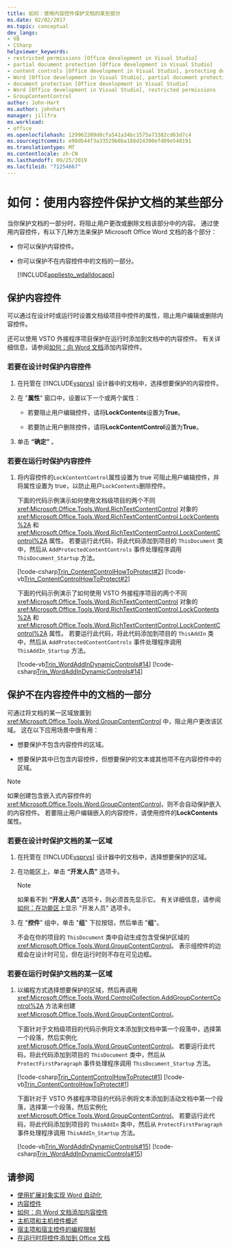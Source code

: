 ```yaml
---
title: 如何：使用内容控件保护文档的某些部分
ms.date: 02/02/2017
ms.topic: conceptual
dev_langs:
- VB
- CSharp
helpviewer_keywords:
- restricted permissions [Office development in Visual Studio]
- partial document protection [Office development in Visual Studio]
- content controls [Office development in Visual Studio], protecting documents
- Word [Office development in Visual Studio], partial document protection
- document protection [Office development in Visual Studio]
- Word [Office development in Visual Studio], restricted permissions
- GroupContentControl
author: John-Hart
ms.author: johnhart
manager: jillfra
ms.workload:
- office
ms.openlocfilehash: 129962209d8cfa541a34bc1575a73382cd63d7c4
ms.sourcegitcommit: e98db44f3a33529b0ba188d24390efd09e548191
ms.translationtype: MT
ms.contentlocale: zh-CN
ms.lasthandoff: 09/25/2019
ms.locfileid: "71254667"
---
```

# <a name="how-to-protect-parts-of-documents-by-using-content-controls"></a>如何：使用内容控件保护文档的某些部分
  当你保护文档的一部分时，将阻止用户更改或删除文档该部分中的内容。 通过使用内容控件，有以下几种方法来保护 Microsoft Office Word 文档的各个部分：

- 你可以保护内容控件。

- 你可以保护不在内容控件中的文档的一部分。

  [!INCLUDE[appliesto_wdalldocapp](../vsto/includes/appliesto-wdalldocapp-md.md)]

## <a name="EditDeleteControl"></a>保护内容控件
 可以通过在设计时或运行时设置文档级项目中控件的属性，阻止用户编辑或删除内容控件。

 还可以使用 VSTO 外接程序项目保护在运行时添加到文档中的内容控件。 有关详细信息，请参阅[如何：向 Word 文档](../vsto/how-to-add-content-controls-to-word-documents.md)添加内容控件。

### <a name="to-protect-a-content-control-at-design-time"></a>若要在设计时保护内容控件

1. 在托管在 [!INCLUDE[vsprvs](../sharepoint/includes/vsprvs-md.md)] 设计器中的文档中，选择想要保护的内容控件。

2. 在 "**属性**" 窗口中，设置以下一个或两个属性：

    - 若要阻止用户编辑控件，请将**LockContents**设置为**True**。

    - 若要防止用户删除控件，请将**LockContentControl**设置为**True**。

3. 单击 **“确定”** 。

### <a name="to-protect-a-content-control-at-run-time"></a>若要在运行时保护内容控件

1. 将内容控件的`LockContentControl`属性设置为 true 可阻止用户编辑控件，并将属性设置为 true，以防止用户`LockContents`删除控件。

     下面的代码示例演示如何使用文档级项目的两个不同 <xref:Microsoft.Office.Tools.Word.RichTextContentControl> 对象的 <xref:Microsoft.Office.Tools.Word.RichTextContentControl.LockContents%2A> 和 <xref:Microsoft.Office.Tools.Word.RichTextContentControl.LockContentControl%2A> 属性。 若要运行此代码，将此代码添加到项目的 `ThisDocument` 类中，然后从 `AddProtectedContentControls` 事件处理程序调用 `ThisDocument_Startup` 方法。

     [!code-csharp[Trin_ContentControlHowToProtect#2](../vsto/codesnippet/CSharp/Trin_ContentControlHowToProtect/ThisDocument.cs#2)]
     [!code-vb[Trin_ContentControlHowToProtect#2](../vsto/codesnippet/VisualBasic/Trin_ContentControlHowToProtect/ThisDocument.vb#2)]

     下面的代码示例演示了如何使用 VSTO 外接程序项目的两个不同 <xref:Microsoft.Office.Tools.Word.RichTextContentControl> 对象的 <xref:Microsoft.Office.Tools.Word.RichTextContentControl.LockContents%2A> 和 <xref:Microsoft.Office.Tools.Word.RichTextContentControl.LockContentControl%2A> 属性。 若要运行此代码，将此代码添加到项目的 `ThisAddIn` 类中，然后从 `AddProtectedContentControls` 事件处理程序调用 `ThisAddIn_Startup` 方法。

     [!code-vb[Trin_WordAddInDynamicControls#14](../vsto/codesnippet/VisualBasic/trin_wordaddindynamiccontrols/ThisAddIn.vb#14)]
     [!code-csharp[Trin_WordAddInDynamicControls#14](../vsto/codesnippet/CSharp/Trin_WordAddInDynamicControls/ThisAddIn.cs#14)]

## <a name="protect-a-part-of-a-document-that-is-not-in-a-content-control"></a>保护不在内容控件中的文档的一部分
 可通过将文档的某一区域放置到 <xref:Microsoft.Office.Tools.Word.GroupContentControl> 中，阻止用户更改该区域。 这在以下应用场景中很有用：

- 想要保护不包含内容控件的区域。

- 想要保护其中已包含内容控件，但想要保护的文本或其他项不在内容控件中的区域。

> [!NOTE]
> 如果创建包含嵌入式内容控件的 <xref:Microsoft.Office.Tools.Word.GroupContentControl>，则不会自动保护嵌入的内容控件。 若要阻止用户编辑嵌入的内容控件，请使用控件的**LockContents**属性。

### <a name="to-protect-an-area-of-a-document-at-design-time"></a>若要在设计时保护文档的某一区域

1. 在托管在 [!INCLUDE[vsprvs](../sharepoint/includes/vsprvs-md.md)] 设计器中的文档中，选择想要保护的区域。

2. 在功能区上，单击 **“开发人员”** 选项卡。

    > [!NOTE]
    > 如果看不到 **“开发人员”** 选项卡，则必须首先显示它。 有关详细信息，请参阅[如何：在功能区](../vsto/how-to-show-the-developer-tab-on-the-ribbon.md)上显示 "开发人员" 选项卡。

3. 在 "**控件**" 组中，单击 "**组**" 下拉按钮，然后单击 "**组**"。

     不会在你的项目的 `ThisDocument` 类中自动生成包含受保护区域的 <xref:Microsoft.Office.Tools.Word.GroupContentControl>。 表示组控件的边框会在设计时可见，但在运行时则不存在可见边框。

### <a name="to-protect-an-area-of-a-document-at-run-time"></a>若要在运行时保护文档的某一区域

1. 以编程方式选择想要保护的区域，然后再调用 <xref:Microsoft.Office.Tools.Word.ControlCollection.AddGroupContentControl%2A> 方法来创建 <xref:Microsoft.Office.Tools.Word.GroupContentControl>。

     下面针对于文档级项目的代码示例将文本添加到文档中第一个段落中，选择第一个段落，然后实例化 <xref:Microsoft.Office.Tools.Word.GroupContentControl>。 若要运行此代码，将此代码添加到项目的 `ThisDocument` 类中，然后从 `ProtectFirstParagraph` 事件处理程序调用 `ThisDocument_Startup` 方法。

     [!code-csharp[Trin_ContentControlHowToProtect#1](../vsto/codesnippet/CSharp/Trin_ContentControlHowToProtect/ThisDocument.cs#1)]
     [!code-vb[Trin_ContentControlHowToProtect#1](../vsto/codesnippet/VisualBasic/Trin_ContentControlHowToProtect/ThisDocument.vb#1)]

     下面针对于 VSTO 外接程序项目的代码示例将文本添加到活动文档中第一个段落，选择第一个段落，然后实例化 <xref:Microsoft.Office.Tools.Word.GroupContentControl>。 若要运行此代码，将此代码添加到项目的 `ThisAddIn` 类中，然后从 `ProtectFirstParagraph` 事件处理程序调用 `ThisAddIn_Startup` 方法。

     [!code-vb[Trin_WordAddInDynamicControls#15](../vsto/codesnippet/VisualBasic/trin_wordaddindynamiccontrols/ThisAddIn.vb#15)]
     [!code-csharp[Trin_WordAddInDynamicControls#15](../vsto/codesnippet/CSharp/Trin_WordAddInDynamicControls/ThisAddIn.cs#15)]

## <a name="see-also"></a>请参阅
- [使用扩展对象实现 Word 自动化](../vsto/automating-word-by-using-extended-objects.md)
- [内容控件](../vsto/content-controls.md)
- [如何：向 Word 文档添加内容控件](../vsto/how-to-add-content-controls-to-word-documents.md)
- [主机项和主机控件概述](../vsto/host-items-and-host-controls-overview.md)
- [宿主项和宿主控件的编程限制](../vsto/programmatic-limitations-of-host-items-and-host-controls.md)
- [在运行时将控件添加到 Office 文档](../vsto/adding-controls-to-office-documents-at-run-time.md)
